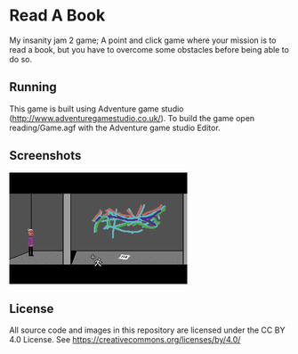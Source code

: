 Read A Book
===========

My insanity jam 2 game; A point and click game where your mission is to read a book, but you have to overcome some obstacles before being able to do so.

Running
-------

This game is built using Adventure game studio (http://www.adventuregamestudio.co.uk/). To build the game open reading/Game.agf with the Adventure game studio Editor.

Screenshots
-----------
![Screenshot](screenshot.png?raw=true)

License
-------

All source code and images in this repository are licensed under the CC BY 4.0 License. See https://creativecommons.org/licenses/by/4.0/

